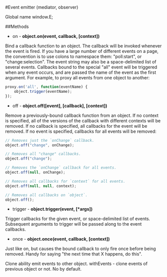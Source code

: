 #Event emitter (mediator, observer)

Global name window.E;

##Methods
- on - __object.on(event, callback, [context])__

Bind a callback function to an object. The callback will be invoked whenever the event is fired. If you have a large number of different events on a page, the convention is to use colons to namespace them: "poll:start", or "change:selection". The event string may also be a space-delimited list of several events.
Callbacks bound to the special "all" event will be triggered when any event occurs, and are passed the name of the event as the first argument. For example, to proxy all events from one object to another:

```js
proxy.on('all', function(eventName) {
	object.trigger(eventName);
});
```

- off - __object.off([event], [callback], [context])__

Remove a previously-bound callback function from an object. If no context is specified, all of the versions of the callback with different contexts will be removed. If no callback is specified, all callbacks for the event will be removed. If no event is specified, callbacks for all events will be removed:

```js
// Removes just the `onChange` callback.
object.off("change", onChange);

// Removes all "change" callbacks.
object.off("change");

// Removes the `onChange` callback for all events.
object.off(null, onChange);

// Removes all callbacks for `context` for all events.
object.off(null, null, context);

// Removes all callbacks on `object`.
object.off();
```

- trigger - __object.trigger(event, [*args])__

Trigger callbacks for the given event, or space-delimited list of events. Subsequent arguments to trigger will be passed along to the event callbacks.

- once - __object.once(event, callback, [context])__

Just like on, but causes the bound callback to only fire once before being removed. Handy for saying "the next time that X happens, do this".

Clone ability emit events to other object. withEvents - clone events of previous object or not. No by default.

